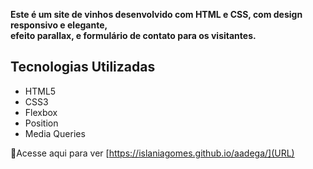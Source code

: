 
<p>
  <strong>Este é um site de vinhos desenvolvido com HTML e CSS, com design responsivo
e elegante,<br>  efeito parallax, e formulário de contato para os visitantes.</strong> 
</p>

## Tecnologias Utilizadas

- HTML5
- CSS3
- Flexbox
- Position
- Media Queries

🍷Acesse aqui para ver [https://islaniagomes.github.io/aadega/](URL)
